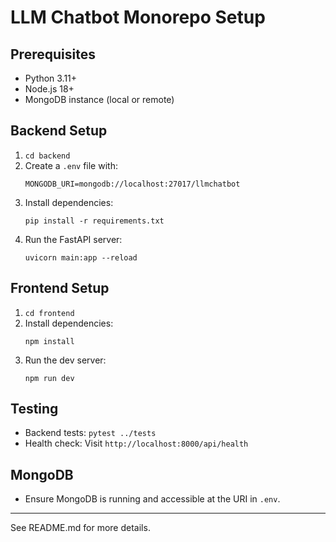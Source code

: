 # LLM Chatbot Monorepo Setup

## Prerequisites
- Python 3.11+
- Node.js 18+
- MongoDB instance (local or remote)

## Backend Setup
1. `cd backend`
2. Create a `.env` file with:
   ```
   MONGODB_URI=mongodb://localhost:27017/llmchatbot
   ```
3. Install dependencies:
   ```
   pip install -r requirements.txt
   ```
4. Run the FastAPI server:
   ```
   uvicorn main:app --reload
   ```

## Frontend Setup
1. `cd frontend`
2. Install dependencies:
   ```
   npm install
   ```
3. Run the dev server:
   ```
   npm run dev
   ```

## Testing
- Backend tests: `pytest ../tests`
- Health check: Visit `http://localhost:8000/api/health`

## MongoDB
- Ensure MongoDB is running and accessible at the URI in `.env`.

---
See README.md for more details.
